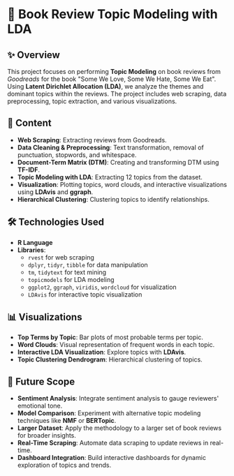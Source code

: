 # 📖 Book Review Topic Modeling with LDA

## ✨ Overview
This project focuses on performing **Topic Modeling** on book reviews from *Goodreads* for the book "Some We Love, Some We Hate, Some We Eat". Using **Latent Dirichlet Allocation (LDA)**, we analyze the themes and dominant topics within the reviews. The project includes web scraping, data preprocessing, topic extraction, and various visualizations.

## 📂 Content
- **Web Scraping**: Extracting reviews from Goodreads.
- **Data Cleaning & Preprocessing**: Text transformation, removal of punctuation, stopwords, and whitespace.
- **Document-Term Matrix (DTM)**: Creating and transforming DTM using **TF-IDF**.
- **Topic Modeling with LDA**: Extracting 12 topics from the dataset.
- **Visualization**: Plotting topics, word clouds, and interactive visualizations using **LDAvis** and **ggraph**.
- **Hierarchical Clustering**: Clustering topics to identify relationships.

## 🛠️ Technologies Used
- **R Language**
- **Libraries**:
  - `rvest` for web scraping
  - `dplyr`, `tidyr`, `tibble` for data manipulation
  - `tm`, `tidytext` for text mining
  - `topicmodels` for LDA modeling
  - `ggplot2`, `ggraph`, `viridis`, `wordcloud` for visualization
  - `LDAvis` for interactive topic visualization

## 📊 Visualizations
- **Top Terms by Topic**: Bar plots of most probable terms per topic.
- **Word Clouds**: Visual representation of frequent words in each topic.
- **Interactive LDA Visualization**: Explore topics with **LDAvis**.
- **Topic Clustering Dendrogram**: Hierarchical clustering of topics.

## 🔮 Future Scope
- **Sentiment Analysis**: Integrate sentiment analysis to gauge reviewers' emotional tone.
- **Model Comparison**: Experiment with alternative topic modeling techniques like **NMF** or **BERTopic**.
- **Larger Dataset**: Apply the methodology to a larger set of book reviews for broader insights.
- **Real-Time Scraping**: Automate data scraping to update reviews in real-time.
- **Dashboard Integration**: Build interactive dashboards for dynamic exploration of topics and trends.
